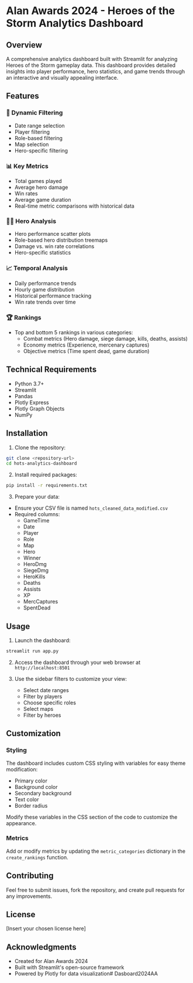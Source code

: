# Alan Awards 2024 - Heroes of the Storm Analytics Dashboard

## Overview
A comprehensive analytics dashboard built with Streamlit for analyzing Heroes of the Storm gameplay data. This dashboard provides detailed insights into player performance, hero statistics, and game trends through an interactive and visually appealing interface.

## Features

### 🎯 Dynamic Filtering
- Date range selection
- Player filtering
- Role-based filtering
- Map selection
- Hero-specific filtering

### 📊 Key Metrics
- Total games played
- Average hero damage
- Win rates
- Average game duration
- Real-time metric comparisons with historical data

### 🦸‍♂️ Hero Analysis
- Hero performance scatter plots
- Role-based hero distribution treemaps
- Damage vs. win rate correlations
- Hero-specific statistics

### 📈 Temporal Analysis
- Daily performance trends
- Hourly game distribution
- Historical performance tracking
- Win rate trends over time

### 🏆 Rankings
- Top and bottom 5 rankings in various categories:
  - Combat metrics (Hero damage, siege damage, kills, deaths, assists)
  - Economy metrics (Experience, mercenary captures)
  - Objective metrics (Time spent dead, game duration)

## Technical Requirements
- Python 3.7+
- Streamlit
- Pandas
- Plotly Express
- Plotly Graph Objects
- NumPy

## Installation

1. Clone the repository:
```bash
git clone <repository-url>
cd hots-analytics-dashboard
```

2. Install required packages:
```bash
pip install -r requirements.txt
```

3. Prepare your data:
- Ensure your CSV file is named `hots_cleaned_data_modified.csv`
- Required columns:
  - GameTime
  - Date
  - Player
  - Role
  - Map
  - Hero
  - Winner
  - HeroDmg
  - SiegeDmg
  - HeroKills
  - Deaths
  - Assists
  - XP
  - MercCaptures
  - SpentDead

## Usage

1. Launch the dashboard:
```bash
streamlit run app.py
```

2. Access the dashboard through your web browser at `http://localhost:8501`

3. Use the sidebar filters to customize your view:
   - Select date ranges
   - Filter by players
   - Choose specific roles
   - Select maps
   - Filter by heroes

## Customization

### Styling
The dashboard includes custom CSS styling with variables for easy theme modification:
- Primary color
- Background color
- Secondary background
- Text color
- Border radius

Modify these variables in the CSS section of the code to customize the appearance.

### Metrics
Add or modify metrics by updating the `metric_categories` dictionary in the `create_rankings` function.

## Contributing
Feel free to submit issues, fork the repository, and create pull requests for any improvements.

## License
[Insert your chosen license here]

## Acknowledgments
- Created for Alan Awards 2024
- Built with Streamlit's open-source framework
- Powered by Plotly for data visualization# Dasboard2024AA
